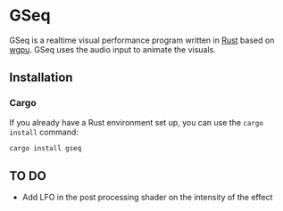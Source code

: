 # GSeq

GSeq is a realtime visual performance program written in [Rust](https://www.rust-lang.org/) based on [wgpu](https://wgpu.rs/). GSeq uses the audio input to animate the visuals.

## Installation

### Cargo

If you already have a Rust environment set up, you can use the `cargo install` command:

```bash
cargo install gseq
```

## TO DO

* Add LFO in the post processing shader on the intensity of the effect
